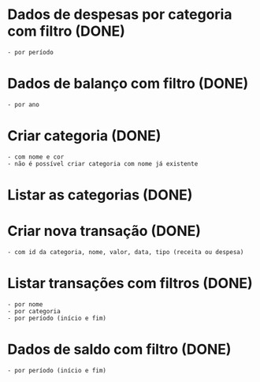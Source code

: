 
# Dados de despesas por categoria com filtro (DONE)
	- por período

# Dados de balanço com filtro (DONE)
	- por ano

# Criar categoria (DONE)
	- com nome e cor
	- não é possível criar categoria com nome já existente

# Listar as categorias (DONE)

# Criar nova transação (DONE)
	- com id da categoria, nome, valor, data, tipo (receita ou despesa)

# Listar transações com filtros (DONE)
	- por nome
	- por categoria
	- por período (início e fim)
	
# Dados de saldo com filtro (DONE)
	- por período (início e fim)